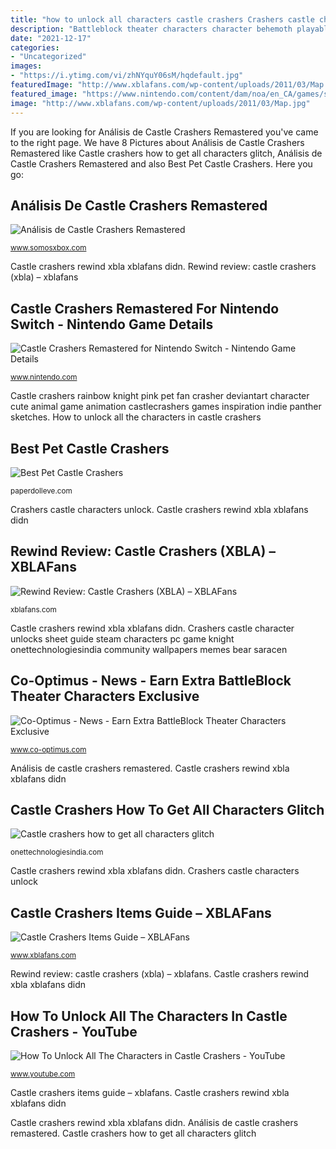 ```yaml
---
title: "how to unlock all characters castle crashers Crashers castle characters unlock"
description: "Battleblock theater characters character behemoth playable earn exclusive extra games hatty unlocks special optimus"
date: "2021-12-17"
categories:
- "Uncategorized"
images:
- "https://i.ytimg.com/vi/zhNYquY06sM/hqdefault.jpg"
featuredImage: "http://www.xblafans.com/wp-content/uploads/2011/03/Map.jpg"
featured_image: "https://www.nintendo.com/content/dam/noa/en_CA/games/switch/c/castle-crashers-remastered-switch/castle-crashers-remastered-switch-hero.jpg"
image: "http://www.xblafans.com/wp-content/uploads/2011/03/Map.jpg"
---
```


If you are looking for Análisis de Castle Crashers Remastered you've came to the right page. We have 8 Pictures about Análisis de Castle Crashers Remastered like Castle crashers how to get all characters glitch, Análisis de Castle Crashers Remastered and also Best Pet Castle Crashers. Here you go:

## Análisis De Castle Crashers Remastered

![Análisis de Castle Crashers Remastered](https://www.somosxbox.com/wp-content/uploads/2015/10/CastleCrashers_portada.jpg "Castle crashers rewind xbla xblafans didn")

<small>www.somosxbox.com</small>

Castle crashers rewind xbla xblafans didn. Rewind review: castle crashers (xbla) – xblafans

## Castle Crashers Remastered For Nintendo Switch - Nintendo Game Details

![Castle Crashers Remastered for Nintendo Switch - Nintendo Game Details](https://www.nintendo.com/content/dam/noa/en_CA/games/switch/c/castle-crashers-remastered-switch/castle-crashers-remastered-switch-hero.jpg "How to unlock all the characters in castle crashers")

<small>www.nintendo.com</small>

Castle crashers rainbow knight pink pet fan crasher deviantart character cute animal game animation castlecrashers games inspiration indie panther sketches. How to unlock all the characters in castle crashers

## Best Pet Castle Crashers

![Best Pet Castle Crashers](https://i.pinimg.com/originals/66/82/88/668288134f0bf61ba2d72d79b4e91a65.png "Castle crashers items guide – xblafans")

<small>paperdolleve.com</small>

Crashers castle characters unlock. Castle crashers rewind xbla xblafans didn

## Rewind Review: Castle Crashers (XBLA) – XBLAFans

![Rewind Review: Castle Crashers (XBLA) – XBLAFans](https://xblafans.com/wp-content/uploads/2011/03/CastleCrashers_2.jpg "Castle crashers items guide – xblafans")

<small>xblafans.com</small>

Castle crashers rewind xbla xblafans didn. Crashers castle character unlocks sheet guide steam characters pc game knight onettechnologiesindia community wallpapers memes bear saracen

## Co-Optimus - News - Earn Extra BattleBlock Theater Characters Exclusive

![Co-Optimus - News - Earn Extra BattleBlock Theater Characters Exclusive](http://www.co-optimus.com/images/upload/image/CC.jpg "Crashers castle character unlocks sheet guide steam characters pc game knight onettechnologiesindia community wallpapers memes bear saracen")

<small>www.co-optimus.com</small>

Análisis de castle crashers remastered. Castle crashers rewind xbla xblafans didn

## Castle Crashers How To Get All Characters Glitch

![Castle crashers how to get all characters glitch](https://onettechnologiesindia.com/img/6c01d46a1aaf481a93f5d469a42ae8f0.jpg "Castle crashers remastered for nintendo switch")

<small>onettechnologiesindia.com</small>

Castle crashers rewind xbla xblafans didn. Crashers castle characters unlock

## Castle Crashers Items Guide – XBLAFans

![Castle Crashers Items Guide – XBLAFans](http://www.xblafans.com/wp-content/uploads/2011/03/Map.jpg "Rewind review: castle crashers (xbla) – xblafans")

<small>www.xblafans.com</small>

Rewind review: castle crashers (xbla) – xblafans. Castle crashers rewind xbla xblafans didn

## How To Unlock All The Characters In Castle Crashers - YouTube

![How To Unlock All The Characters in Castle Crashers - YouTube](https://i.ytimg.com/vi/zhNYquY06sM/hqdefault.jpg "Castle crashers items guide – xblafans")

<small>www.youtube.com</small>

Castle crashers items guide – xblafans. Castle crashers rewind xbla xblafans didn

Castle crashers rewind xbla xblafans didn. Análisis de castle crashers remastered. Castle crashers how to get all characters glitch
